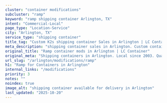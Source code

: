 ```yaml
---
cluster: "container modifications"
subcluster: "ramp"
keyword: "ramp shipping container Arlington, TX"
intent: "Commercial-Local"
page_type: "Location-Service"
city: "Arlington, TX"
service_type: "shipping container"
title_tag: "Custom K2s shipping container Sales in Arlington | LC Container"
meta_description: "shipping container sales in Arlington. Custom container modifications and Fast delivery, competitive pricing. Serving modifications area. Quote ID: MJQ. Call (214) 524-4168 for your free quote today."
original_title: "Ramp container mods in Arlington | LC Container"
original_meta: "Shipping containers in Arlington. Local since 2003. Quality containers. Fast delivery. Get your free quote — call (214) 524-4168 today. LC Container — your t..."
url_slug: "/arlington/modifications/ramp"
h1: "Ramp for Containers in Arlington"
internal_links: "/modifications"
priority: 3
notes: ""
noindex: true
image_alt: "shipping container available for delivery in Arlington"
last_updated: "2025-10-20"
---
```


<!-- TODO: Add unique city/inventory copy, images, and internal links here. -->
